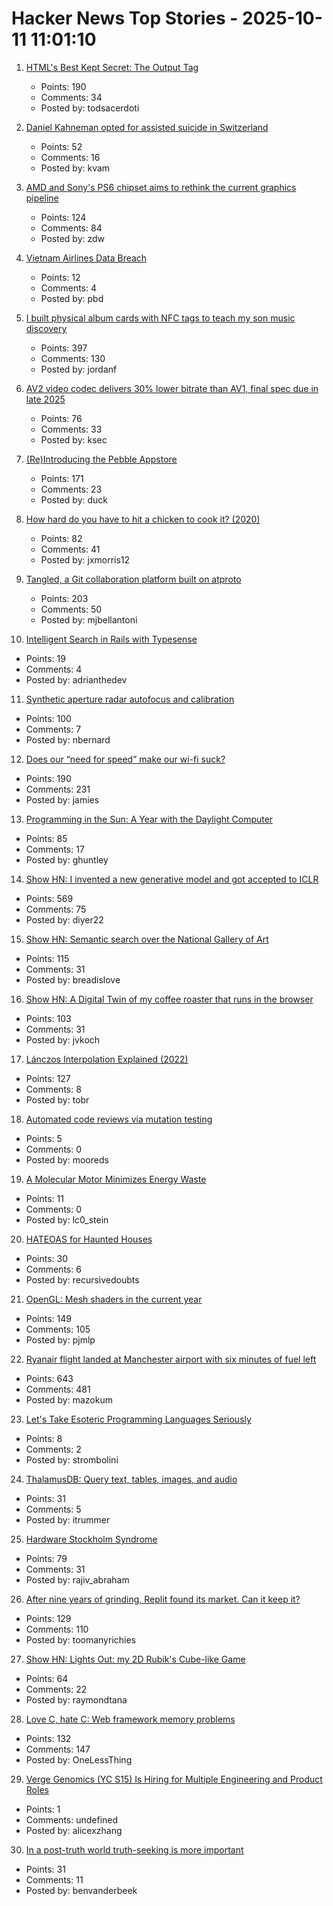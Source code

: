 # Hacker News Top Stories - 2025-10-11 11:01:10

1. [HTML's Best Kept Secret: The Output Tag](https://denodell.com/blog/html-best-kept-secret-output-tag)
   - Points: 190
   - Comments: 34
   - Posted by: todsacerdoti

2. [Daniel Kahneman opted for assisted suicide in Switzerland](https://www.bluewin.ch/en/entertainment/nobel-prize-winner-opts-for-suicide-in-switzerland-2619460.html)
   - Points: 52
   - Comments: 16
   - Posted by: kvam

3. [AMD and Sony's PS6 chipset aims to rethink the current graphics pipeline](https://arstechnica.com/gaming/2025/10/amd-and-sony-tease-new-chip-architecture-ahead-of-playstation-6/)
   - Points: 124
   - Comments: 84
   - Posted by: zdw

4. [Vietnam Airlines Data Breach](https://haveibeenpwned.com/Breach/VietnamAirlines)
   - Points: 12
   - Comments: 4
   - Posted by: pbd

5. [I built physical album cards with NFC tags to teach my son music discovery](https://fulghum.io/album-cards)
   - Points: 397
   - Comments: 130
   - Posted by: jordanf

6. [AV2 video codec delivers 30% lower bitrate than AV1, final spec due in late 2025](https://videocardz.com/newz/av2-video-codec-delivers-30-lower-bitrate-than-av1-final-spec-due-in-late-2025)
   - Points: 76
   - Comments: 33
   - Posted by: ksec

7. [(Re)Introducing the Pebble Appstore](https://ericmigi.com/blog/re-introducing-the-pebble-appstore/)
   - Points: 171
   - Comments: 23
   - Posted by: duck

8. [How hard do you have to hit a chicken to cook it? (2020)](https://james-simon.github.io/blog/chicken-cooking/)
   - Points: 82
   - Comments: 41
   - Posted by: jxmorris12

9. [Tangled, a Git collaboration platform built on atproto](https://blog.tangled.org/intro)
   - Points: 203
   - Comments: 50
   - Posted by: mjbellantoni

10. [Intelligent Search in Rails with Typesense](https://avohq.io/blog/intelligent-search-in-rails-with-typesense)
   - Points: 19
   - Comments: 4
   - Posted by: adrianthedev

11. [Synthetic aperture radar autofocus and calibration](https://hforsten.com/synthetic-aperture-radar-autofocus-and-calibration.html)
   - Points: 100
   - Comments: 7
   - Posted by: nbernard

12. [Does our “need for speed” make our wi-fi suck?](https://orb.net/blog/does-speed-make-wifi-suck)
   - Points: 190
   - Comments: 231
   - Posted by: jamies

13. [Programming in the Sun: A Year with the Daylight Computer](https://wickstrom.tech/2025-10-10-programming-in-the-sun-a-year-with-the-daylight-computer.html)
   - Points: 85
   - Comments: 17
   - Posted by: ghuntley

14. [Show HN: I invented a new generative model and got accepted to ICLR](https://discrete-distribution-networks.github.io/)
   - Points: 569
   - Comments: 75
   - Posted by: diyer22

15. [Show HN: Semantic search over the National Gallery of Art](https://nga.demo.mixedbread.com/)
   - Points: 115
   - Comments: 31
   - Posted by: breadislove

16. [Show HN: A Digital Twin of my coffee roaster that runs in the browser](https://autoroaster.com/)
   - Points: 103
   - Comments: 31
   - Posted by: jvkoch

17. [Lánczos Interpolation Explained (2022)](https://mazzo.li/posts/lanczos.html)
   - Points: 127
   - Comments: 8
   - Posted by: tobr

18. [Automated code reviews via mutation testing](https://github.com/mbj/mutant)
   - Points: 5
   - Comments: 0
   - Posted by: mooreds

19. [A Molecular Motor Minimizes Energy Waste](https://physics.aps.org/articles/v18/167)
   - Points: 11
   - Comments: 0
   - Posted by: lc0_stein

20. [HATEOAS for Haunted Houses](https://www.sanfordtech.xyz/posts/hateoas-for-haunted-houses/)
   - Points: 30
   - Comments: 6
   - Posted by: recursivedoubts

21. [OpenGL: Mesh shaders in the current year](https://www.supergoodcode.com/mesh-shaders-in-the-current-year/)
   - Points: 149
   - Comments: 105
   - Posted by: pjmlp

22. [Ryanair flight landed at Manchester airport with six minutes of fuel left](https://www.theguardian.com/business/2025/oct/10/ryanair-flight-landed-at-manchester-airport-with-six-minutes-of-fuel-left-flight-log-suggests)
   - Points: 643
   - Comments: 481
   - Posted by: mazokum

23. [Let's Take Esoteric Programming Languages Seriously](https://feelingof.com/episodes/078/)
   - Points: 8
   - Comments: 2
   - Posted by: strombolini

24. [ThalamusDB: Query text, tables, images, and audio](https://github.com/itrummer/thalamusdb)
   - Points: 31
   - Comments: 5
   - Posted by: itrummer

25. [Hardware Stockholm Syndrome](https://programmingsimplicity.substack.com/p/hardware-stockholm-syndrome)
   - Points: 79
   - Comments: 31
   - Posted by: rajiv_abraham

26. [After nine years of grinding, Replit found its market. Can it keep it?](https://techcrunch.com/2025/10/02/after-nine-years-of-grinding-replit-finally-found-its-market-can-it-keep-it/)
   - Points: 129
   - Comments: 110
   - Posted by: toomanyrichies

27. [Show HN: Lights Out: my 2D Rubik's Cube-like Game](https://raymondtana.github.io/projects/pages/Lights_Out.html)
   - Points: 64
   - Comments: 22
   - Posted by: raymondtana

28. [Love C, hate C: Web framework memory problems](https://alew.is/lava.html)
   - Points: 132
   - Comments: 147
   - Posted by: OneLessThing

29. [Verge Genomics (YC S15) Is Hiring for Multiple Engineering and Product Roles](undefined)
   - Points: 1
   - Comments: undefined
   - Posted by: alicexzhang

30. [In a post-truth world truth-seeking is more important](https://iai.tv/articles/in-a-post-truth-world-truth-seeking-is-more-important-than-ever-auid-3382)
   - Points: 31
   - Comments: 11
   - Posted by: benvanderbeek

